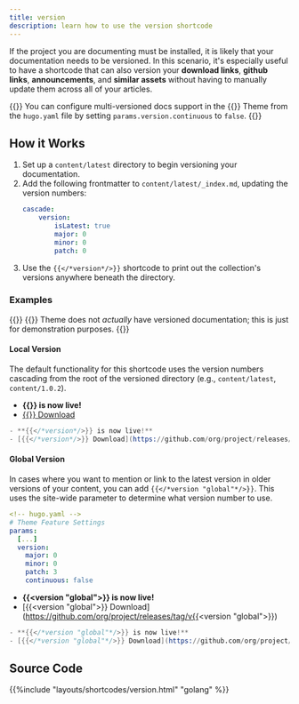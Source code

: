 ```yaml
---
title: version
description: learn how to use the version shortcode
---
```


If the project you are documenting must be installed, it is likely that your documentation needs to be versioned. In this scenario, it's especially useful to have a shortcode that can also version your **download links**, **github links**, **announcements**, and **similar assets** without having to manually update them across all of your articles. 

{{<notice tip>}}
You can configure multi-versioned docs support in the {{<prod>}} Theme from the `hugo.yaml` file by setting `params.version.continuous` to `false`.
{{</notice>}}

## How it Works

1. Set up a `content/latest` directory to begin versioning your documentation.
2. Add the following frontmatter to `content/latest/_index.md`, updating the version numbers:
   ```yaml
   cascade:
       version:
           isLatest: true
           major: 0
           minor: 0 
           patch: 0
   ```
3. Use the `{{</*version*/>}}` shortcode to print out the collection's versions anywhere beneath the directory.

### Examples 

{{<notice note>}}
{{<prod>}} Theme does not _actually_ have versioned documentation; this is just for demonstration purposes. 
{{</notice>}}

#### Local Version 

The default functionality for this shortcode uses the version numbers cascading from the root of the versioned directory (e.g., `content/latest`, `content/1.0.2`). 

- **{{<version>}} is now live!**
- [{{<version>}} Download](https://github.com/org/project/releases/tag/v{{<version>}})

```s
- **{{</*version*/>}} is now live!**
- [{{</*version*/>}} Download](https://github.com/org/project/releases/tag/v{{</*version*/>}})
```

#### Global Version 

In cases where you want to mention or link to the latest version in older versions of your content, you can add `{{</*version "global"*/>}}`. This uses the site-wide parameter to determine what version number to use.

```yaml
<!-- hugo.yaml -->
# Theme Feature Settings
params: 
  [...]
  version: 
    major: 0
    minor: 0
    patch: 3
    continuous: false
```

- **{{<version "global">}} is now live!**
- [{{<version "global">}} Download](https://github.com/org/project/releases/tag/v{{<version "global">}})

```s
- **{{</*version "global"*/>}} is now live!**
- [{{</*version "global"*/>}} Download](https://github.com/org/project/releases/tag/v{{</*version "global"*/>}})
```

## Source Code 

{{%include "layouts/shortcodes/version.html" "golang" %}}
